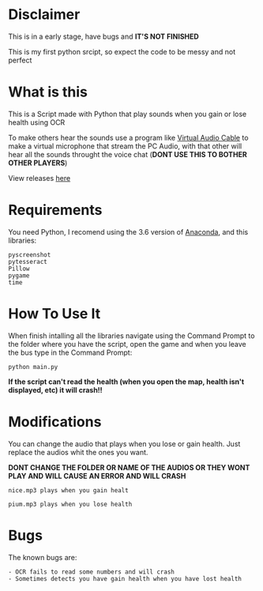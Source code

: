 # Disclaimer
This is in a early stage, have bugs and **IT'S NOT FINISHED**

This is my first python srcipt, so expect the code to be messy and not perfect
# What is this
This is a Script made with Python that play sounds when you gain or lose health using OCR

To make others hear the sounds use a program like [Virtual Audio Cable](https://www.vb-audio.com/Cable/) to make a virtual microphone that stream the PC Audio, with that other will hear all the sounds throught the voice chat (**DONT USE THIS TO BOTHER OTHER PLAYERS**)

View releases [here](https://github.com/RKaoZ/Fortnite-Health-Sounds/releases)
# Requirements
You need Python, I recomend using the 3.6 version of [Anaconda](https://www.anaconda.com/download/), and this libraries:
```
pyscreenshot
pytesseract
Pillow
pygame
time
```
# How To Use It
When finish intalling all the libraries navigate using the Command Prompt to the folder where you have the script, open the game and when you leave the bus type in the Command Prompt:
```
python main.py
```
**If the script can't read the health (when you open the map, health isn't displayed, etc) it will crash!!**
# Modifications
You can change the audio that plays when you lose or gain health. Just replace the audios whit the ones you want.

**DONT CHANGE THE FOLDER OR NAME OF THE AUDIOS OR THEY WONT PLAY AND WILL CAUSE AN ERROR AND WILL CRASH**
```
nice.mp3 plays when you gain healt

pium.mp3 plays when you lose health
```
# Bugs
The known bugs are:
```
- OCR fails to read some numbers and will crash
- Sometimes detects you have gain health when you have lost health
```
